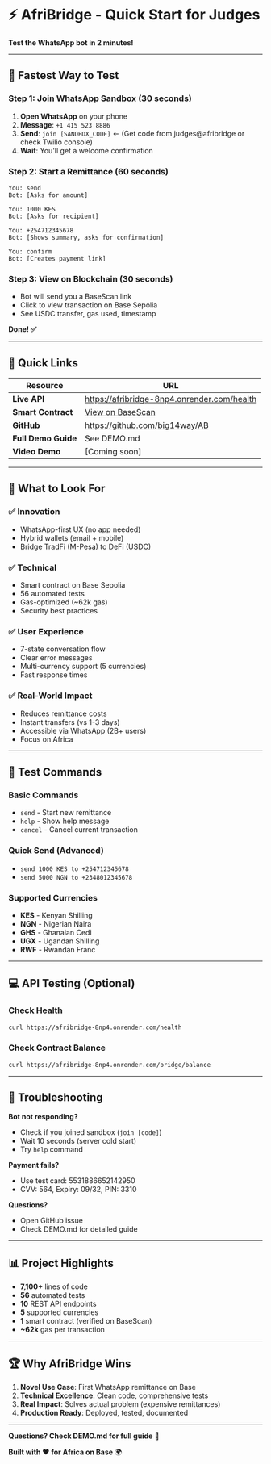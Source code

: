# ⚡ AfriBridge - Quick Start for Judges

**Test the WhatsApp bot in 2 minutes!**

---

## 📱 Fastest Way to Test

### Step 1: Join WhatsApp Sandbox (30 seconds)

1. **Open WhatsApp** on your phone
2. **Message**: `+1 415 523 8886`
3. **Send**: `join [SANDBOX_CODE]` ← (Get code from judges@afribridge or check Twilio console)
4. **Wait**: You'll get a welcome confirmation

### Step 2: Start a Remittance (60 seconds)

```
You: send
Bot: [Asks for amount]

You: 1000 KES
Bot: [Asks for recipient]

You: +254712345678
Bot: [Shows summary, asks for confirmation]

You: confirm
Bot: [Creates payment link]
```

### Step 3: View on Blockchain (30 seconds)

- Bot will send you a BaseScan link
- Click to view transaction on Base Sepolia
- See USDC transfer, gas used, timestamp

**Done! ✅**

---

## 🔗 Quick Links

| Resource | URL |
|----------|-----|
| **Live API** | https://afribridge-8np4.onrender.com/health |
| **Smart Contract** | [View on BaseScan](https://sepolia.basescan.org/address/0xC3a201c2Dc904ae32a9a0adea3478EB252d5Cf88) |
| **GitHub** | https://github.com/big14way/AB |
| **Full Demo Guide** | See DEMO.md |
| **Video Demo** | [Coming soon] |

---

## 🎯 What to Look For

### ✅ Innovation
- WhatsApp-first UX (no app needed)
- Hybrid wallets (email + mobile)
- Bridge TradFi (M-Pesa) to DeFi (USDC)

### ✅ Technical
- Smart contract on Base Sepolia
- 56 automated tests
- Gas-optimized (~62k gas)
- Security best practices

### ✅ User Experience
- 7-state conversation flow
- Clear error messages
- Multi-currency support (5 currencies)
- Fast response times

### ✅ Real-World Impact
- Reduces remittance costs
- Instant transfers (vs 1-3 days)
- Accessible via WhatsApp (2B+ users)
- Focus on Africa

---

## 🧪 Test Commands

### Basic Commands
- `send` - Start new remittance
- `help` - Show help message
- `cancel` - Cancel current transaction

### Quick Send (Advanced)
- `send 1000 KES to +254712345678`
- `send 5000 NGN to +2348012345678`

### Supported Currencies
- **KES** - Kenyan Shilling
- **NGN** - Nigerian Naira
- **GHS** - Ghanaian Cedi
- **UGX** - Ugandan Shilling
- **RWF** - Rwandan Franc

---

## 💻 API Testing (Optional)

### Check Health
```bash
curl https://afribridge-8np4.onrender.com/health
```

### Check Contract Balance
```bash
curl https://afribridge-8np4.onrender.com/bridge/balance
```

---

## 🐛 Troubleshooting

**Bot not responding?**
- Check if you joined sandbox (`join [code]`)
- Wait 10 seconds (server cold start)
- Try `help` command

**Payment fails?**
- Use test card: 5531886652142950
- CVV: 564, Expiry: 09/32, PIN: 3310

**Questions?**
- Open GitHub issue
- Check DEMO.md for detailed guide

---

## 📊 Project Highlights

- **7,100+** lines of code
- **56** automated tests
- **10** REST API endpoints
- **5** supported currencies
- **1** smart contract (verified on BaseScan)
- **~62k** gas per transaction

---

## 🏆 Why AfriBridge Wins

1. **Novel Use Case**: First WhatsApp remittance on Base
2. **Technical Excellence**: Clean code, comprehensive tests
3. **Real Impact**: Solves actual problem (expensive remittances)
4. **Production Ready**: Deployed, tested, documented

---

**Questions? Check DEMO.md for full guide** 📖

**Built with ❤️ for Africa on Base** 🌍

